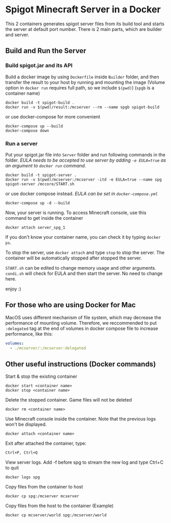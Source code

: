 # Spigot Minecraft Server in a Docker

This 2 containers generates spigot server files from its build tool and starts the server at default port number. There is 2 main parts, which are builder and server.

## Build and Run the Server

### Build spigot.jar and its API


Build a docker image by using `Dockerfile` inside `Builder` folder, and then transfer the result to your host by running and mounting the image (Volume option in `docker run` requires full path, so we include `$(pwd)`) (`spgb` is a container name)
``` shell
docker build -t spigot-build .
docker run -v $(pwd)/result:/mcserver --rm --name spgb spigot-build
```
or use docker-compose for more convenient
``` shell
docker-compose up --build
docker-compose down
```

### Run a server
Put your spigot.jar file into `Server` folder and run following commands in the folder. *EULA needs to be accepted to use server by adding `-e EULA=true` as an argument to `docker run` command.*
``` shell
docker build -t spigot-server .
docker run -v $(pwd)/mcserver:/mcserver -itd -e EULA=true --name spg spigot-server /mccore/START.sh
```
or use docker compose instead. *EULA can be set in `docker-compose.yml`*
``` shell
docker-compose up -d --build
```
Now, your server is running. To access Minecraft console, use this command to get inside the container
``` shell
docker attach server_spg_1
```
If you don't know your container name, you can check it by typing `docker ps`.

To stop the server, use `docker attach` and type `stop` to stop the server. The container will be automatically stopped after stopped the server.

`START.sh` can be edited to change memory usage and other arguments.
`condi.sh` will check for EULA and then start the server. No need to change here.

enjoy :)

## For those who are using Docker for Mac

MacOS uses different mechanism of file system, which may decrease the performance of mounting volume. Therefore, we reccommended to put `:delegated` tag at the end of volumes in docker compose file to increase performance, like this:

``` yml
volumes:
  - ./mcserver/:/mcserver:delegated
```

## Other useful instructions (Docker commands)

Start & stop the existing container
```
docker start <container name>
docker stop <container name>
```
Delete the stopped container. Game files will not be deleted
```
docker rm <container name>
```
Use Minecraft console inside the container. Note that the previous logs won't be displayed.
```
docker attach <container name>
```
Exit after attached the container, type:
```
Ctrl+P, Ctrl+Q
```
View server logs. Add -f before spg to stream the new log and type Ctrl+C to quit
```
docker logs spg
```
Copy files from the container to host
```
docker cp spg:/mcserver mcserver
```
Copy files from the host to the container (Example)
```
docker cp mcserver/world spg:/mcserver/world
```
